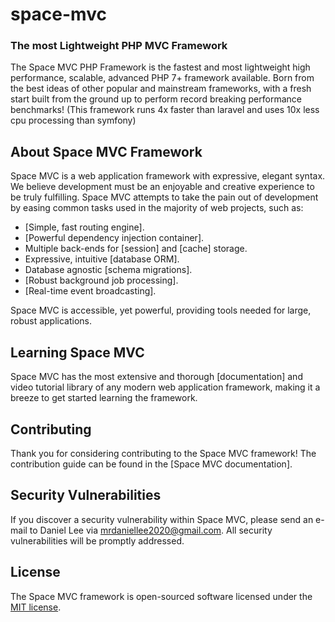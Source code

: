 # space-mvc

### The most Lightweight PHP MVC Framework

The Space MVC PHP Framework is the fastest and most lightweight high performance, scalable, advanced PHP 7+ framework 
available. Born from the best ideas of other popular and mainstream frameworks, with a fresh start built from the ground 
up to perform record breaking performance benchmarks! (This framework runs 4x faster than laravel and uses 10x less cpu 
processing than symfony)

## About Space MVC Framework

Space MVC is a web application framework with expressive, elegant syntax. We believe development must be an enjoyable and creative experience to be truly fulfilling. Space MVC attempts to take the pain out of development by easing common tasks used in the majority of web projects, such as:

- [Simple, fast routing engine].
- [Powerful dependency injection container].
- Multiple back-ends for [session] and [cache] storage.
- Expressive, intuitive [database ORM].
- Database agnostic [schema migrations].
- [Robust background job processing].
- [Real-time event broadcasting].

Space MVC is accessible, yet powerful, providing tools needed for large, robust applications.

## Learning Space MVC

Space MVC has the most extensive and thorough [documentation] and video tutorial library of any modern web 
application framework, making it a breeze to get started learning the framework.

## Contributing

Thank you for considering contributing to the Space MVC framework! The contribution guide can be found in the [Space MVC documentation].

## Security Vulnerabilities

If you discover a security vulnerability within Space MVC, please send an e-mail to Daniel Lee via [mrdaniellee2020@gmail.com](mailto:mrdaniellee2020@gmail.com). All security vulnerabilities will be promptly addressed.

## License

The Space MVC framework is open-sourced software licensed under the [MIT license](https://opensource.org/licenses/MIT).